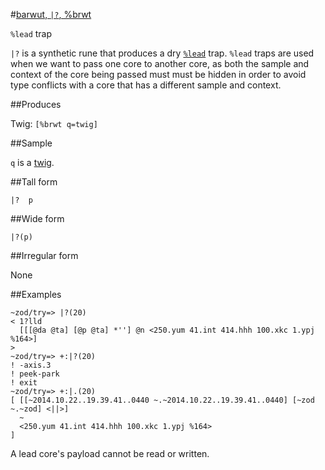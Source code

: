 #[barwut, `|?`, %brwt](#brwt)

`%lead` trap

`|?` is a synthetic rune that produces a dry [`%lead`]() trap. `%lead` traps are used when we want to pass one core to another core, as both the sample and context of the core being passed must must be hidden in order to avoid type conflicts with a core that has a different sample and context.

##Produces

Twig: `[%brwt q=twig]`

##Sample

`q` is a [twig]().

##Tall form

    |?  p

##Wide form

    |?(p)

##Irregular form

None

##Examples

    ~zod/try=> |?(20)
    < 1?lld
      [[[@da @ta] [@p @ta] *''] @n <250.yum 41.int 414.hhh 100.xkc 1.ypj %164>]
    >
    ~zod/try=> +:|?(20)
    ! -axis.3
    ! peek-park
    ! exit
    ~zod/try=> +:|.(20)
    [ [[~2014.10.22..19.39.41..0440 ~.~2014.10.22..19.39.41..0440] [~zod ~.~zod] <||>]
      ~
      <250.yum 41.int 414.hhh 100.xkc 1.ypj %164>
    ]

A lead core's payload cannot be read or written.
